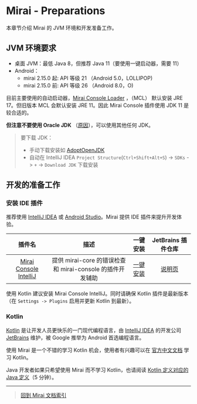 # Mirai - Preparations

本章节介绍 Mirai 的 JVM 环境和开发准备工作。

## JVM 环境要求

- 桌面 JVM：最低 Java 8，但推荐 Java 11（要使用一键启动器，需要 11）
- Android：
    - mirai 2.15.0 起: API 等级 21 （Android 5.0，LOLLIPOP)
    - mirai 2.15.0 前: API 等级 26 （Android 8.0，O)

目前主要使用的自动启动器，[Mirai Console Loader](https://github.com/iTXTech/mirai-console-loader)
，（MCL） 默认安装 JRE 17。但旧版本 MCL 会默认安装 JRE 11。因此 Mirai Console 插件使用 JDK 11
是较合适的。

**但注意不要使用 Oracle JDK**
（[原因](https://github.com/mamoe/mirai/discussions/779)），可以使用其他任何 JDK。

> 要下载 JDK：
> - 手动下载安装如 [AdoptOpenJDK](https://adoptopenjdk.net/)
> - 自动在 IntelliJ IDEA `Project Structure`(`Ctrl+Shift+Alt+S`) -> `SDKs` -> `+` -> `Download JDK` 下载安装

## 开发的准备工作

### 安装 IDE 插件

[Mirai Console IntelliJ]: /mirai-console/tools/intellij-plugin

[Mirai Console IntelliJ-JB]: https://plugins.jetbrains.com/plugin/15094-mirai-console

[Mirai Console IntelliJ-OK]: https://plugins.jetbrains.com/embeddable/install/15094

<!--[Kotlin Jvm Blocking Bridge]: https://github.com/mamoe/kotlin-jvm-blocking-bridge-->
<!--[Kotlin Jvm Blocking Bridge-JB]: https://plugins.jetbrains.com/plugin/14816-kotlin-jvm-blocking-bridge-->
<!--[Kotlin Jvm Blocking Bridge-OK]: https://plugins.jetbrains.com/embeddable/install/14816-->

推荐使用 [IntelliJ IDEA](https://www.jetbrains.com/idea/)
或 [Android Studio](https://developer.android.com/studio)。Mirai 提供 IDE
插件来提升开发体验。

|           插件名            |                     描述                     |               一键安装                |          JetBrains 插件仓库          |
|:------------------------:|:------------------------------------------:|:---------------------------------:|:--------------------------------:|
| [Mirai Console IntelliJ] | 提供 mirai-core 的错误检查和 mirai-console 的插件开发辅助 | [一键安装][Mirai Console IntelliJ-OK] | [说明页][Mirai Console IntelliJ-JB] |

<!--| [Kotlin Jvm Blocking Bridge] |         帮助 Java 用户调用 Kotlin suspend 函数         | [Kotlin Jvm Blocking Bridge-OK] | [Kotlin Jvm Blocking Bridge-JB] |-->

使用 Kotlin 建议安装 Mirai Console IntelliJ。同时请确保 Kotlin 插件是最新版本（在 `Settings -> Plugins` 启用并更新 Kotlin 到最新）。

### Kotlin

[Kotlin](https://kotl.in) 是让开发人员更快乐的一门现代编程语言，由 [IntelliJ IDEA](https://www.jetbrains.com/idea/) 的开发公司 [JetBrains](https://www.jetbrains.com/) 维护，被 Google 推举为 Android 首选编程语言。

使用 Mirai 是一个不错的学习 Kotlin 机会，使用者有兴趣可以在 [官方中文文档](https://www.kotlincn.net/docs/reference/) 学习 Kotlin。

Java 开发者如果只希望使用 Mirai 而不学习 Kotlin，也请阅读 [Kotlin 定义对应的 Java 定义](KotlinAndJava.md)（5 分钟）。


----

> [回到 Mirai 文档索引](README.md#jvm-平台-mirai-开发)

